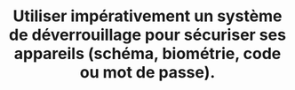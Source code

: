 ---
category: category-nGkbk6oSlC5_p3eqoXX2o
risk: Faciliter l’accès au contenu de votre appareil et de fait aux informations sensibles
  stockées dessus.
title: Utiliser impérativement un système de déverrouillage pour sécuriser ses appareils
  (schéma, biométrie, code ou mot de passe).
uuid: good-practice-GuNwNRZw8hQ36YWHuwFo2
visibleInCms: true
vulnerability: Ne pas avoir de mot de passe ou de système de déverrouillage de son
  dispositif numérique.
---
